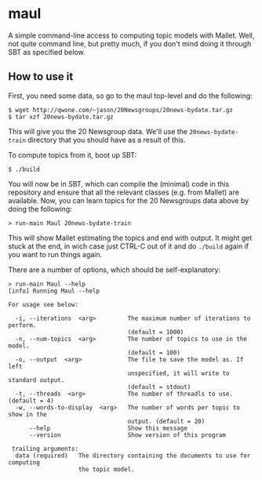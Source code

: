maul
====

A simple command-line access to computing topic models with Mallet. Well, not quite command line, but pretty much, if you don't mind doing it through SBT as specified below.

## How to use it

First, you need some data, so go to the maul top-level and do the following:

```
$ wget http://qwone.com/~jason/20Newsgroups/20news-bydate.tar.gz
$ tar xzf 20news-bydate.tar.gz 
```

This will give you the 20 Newsgroup data. We'll use the `20news-bydate-train` directory that you should have as a result of this.

To compute topics from it, boot up SBT:

```
$ ./build
```

You will now be in SBT, which can compile the (minimal) code in this repository and ensure that all the relevant classes (e.g. from Mallet) are available. Now, you can learn topics for the 20 Newsgroups data above by doing the following:

```
> run-main Maul 20news-bydate-train
```

This will show Mallet estimating the topics and end with output. It might get stuck at the end, in wich case just CTRL-C out of it and do `./build` again if you want to run things again.

There are a number of options, which should be self-explanatory:

```
> run-main Maul --help
[info] Running Maul --help

For usage see below:

  -i, --iterations  <arg>         The maximum number of iterations to perform.
                                  (default = 1000)
  -n, --num-topics  <arg>         The number of topics to use in the model.
                                  (default = 100)
  -o, --output  <arg>             The file to save the model as. If left
                                  unspecified, it will write to standard output.
                                  (default = stdout)
  -t, --threads  <arg>            The number of threadls to use. (default = 4)
  -w, --words-to-display  <arg>   The number of words per topic to show in the
                                  output. (default = 20)
      --help                      Show this message
      --version                   Show version of this program

 trailing arguments:
  data (required)   The directory containing the documents to use for computing
                    the topic model.
```

